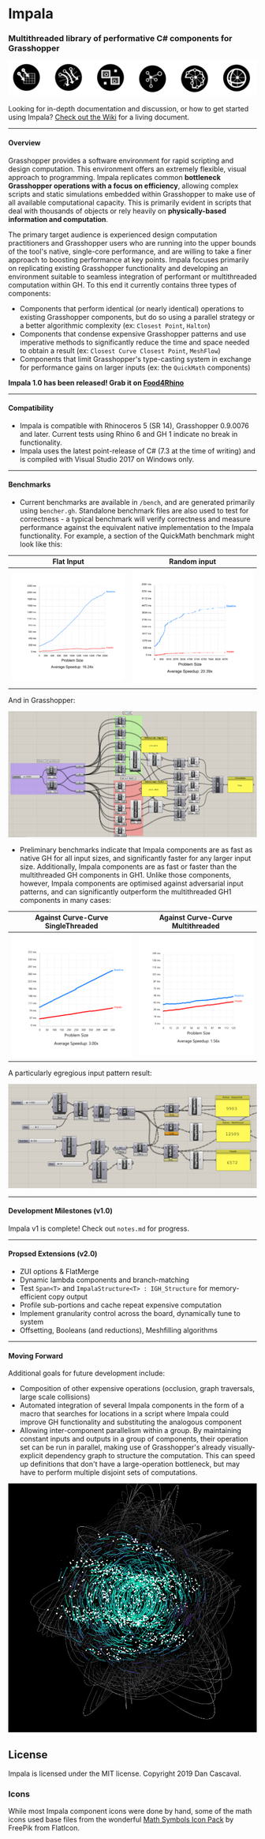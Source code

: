 # Impala

### Multithreaded library of performative C# components for Grasshopper

!["Icon Banner"](icon_banner.png)

Looking for in-depth documentation and discussion, or how to get started using Impala? [Check out the Wiki](https://github.com/dcascaval/Impala/wiki) for a living document.

---

#### Overview

Grasshopper provides a software environment for rapid scripting and design computation. This environment offers an extremely flexible, visual approach to programming. Impala replicates common **bottleneck Grasshopper operations with a focus on efficiency**, allowing complex scripts and static simulations embedded within Grasshopper to make use of all available computational capacity. This is primarily evident in scripts that deal with thousands of objects or rely heavily on **physically-based information and computation**.

The primary target audience is experienced design computation practitioners and Grasshopper users who are running into the upper bounds of the tool's native, single-core performance, and are willing to take a finer approach to boosting performance at key points. Impala focuses primarily on replicating existing Grasshopper functionality and developing an environment suitable to seamless integration of performant or multithreaded computation within GH. To this end it currently contains three types of components:

- Components that perform identical (or nearly identical) operations to existing Grasshopper components, but do so using a parallel strategy or a better algorithmic complexity (ex: `Closest Point`, `Halton`)
- Components that condense expensive Grasshopper patterns and use imperative methods to significantly reduce the time and space needed to obtain a result (ex: `Closest Curve Closest Point`, `MeshFlow`)
- Components that limit Grasshopper's type-casting system in exchange for performance gains on larger inputs (ex: the `QuickMath` components)

**Impala 1.0 has been released! Grab it on [Food4Rhino](https://www.food4rhino.com/app/impala)**

---

#### Compatibility

- Impala is compatible with Rhinoceros 5 (SR 14), Grasshopper 0.9.0076 and later. Current tests using Rhino 6 and GH 1 indicate no break in functionality.
- Impala uses the latest point-release of C# (7.3 at the time of writing) and is compiled with Visual Studio 2017 on Windows only.

---

#### Benchmarks

- Current benchmarks are available in `/bench`, and are generated primarily using `bencher.gh`. Standalone benchmark files are also used to test for correctness - a typical benchmark will verify correctness and measure performance against the equivalent native implementation to the Impala functionality. For example, a section of the QuickMath benchmark might look like this:

Flat Input                 |  Random input
:-------------------------:|:-------------------------:
![Flat Input](bench/Flat_BinAdd_Bench.jpg)  |  ![Random Input](bench/Random_BinAdd_Bench.jpg)

And in Grasshopper:

!["QuickMath speedtest benchmark, Arithmetic components"](quickmath_demo.png)

- Preliminary benchmarks indicate that Impala components are as fast as native GH for all input sizes, and significantly faster for any larger input size. Additionally, Impala components are as fast or faster than the multithreaded GH components in GH1. Unlike those components, however, Impala components are optimised against adversarial input patterns, and can significantly outperform the multithreaded GH1 components in many cases:

Against Curve-Curve SingleThreaded  | Against Curve-Curve Multithreaded
:-------------------------:|:-------------------------:
![ST Input](bench/r6_ccx_Bench.jpg)  |  ![Flat Input](bench/r6_mtx_flat_Bench.jpg)

A particularly egregious input pattern result:

!["Parallel BLX component benchmark"](parallel_benchmark.png)

---

#### Development Milestones (v1.0)

Impala v1 is complete! Check out `notes.md` for progress.

---

#### Propsed Extensions (v2.0)

- ZUI options & FlatMerge
- Dynamic lambda components and branch-matching
- Test `Span<T>` and `ImpalaStructure<T> : IGH_Structure` for memory-efficient copy output
- Profile sub-portions and cache repeat expensive computation
- Implement granularity control across the board, dynamically tune to system
- Offsetting, Booleans (and reductions), Meshfilling algorithms

---

#### Moving Forward

Additional goals for future development include:

- Composition of other expensive operations (occlusion, graph traversals, large scale collisions)
- Automated integration of several Impala components in the form of a macro that searches for locations in a script where Impala could improve GH functionality and substituting the analogous component
- Allowing inter-component parallelism within a group. By maintaining constant inputs and outputs in a group of components, their operation set can be run in parallel, making use of Grasshopper's already visually-explicit dependency graph to structure the computation. This can speed up definitions that don't have a large-operation bottleneck, but may have to perform multiple disjoint sets of computations.

!["Example Screenshot"](example_screenshot.png)

## License

Impala is licensed under the MIT license. Copyright 2019 Dan Cascaval.

### Icons

While most Impala component icons were done by hand, some of the math icons used base files from the wonderful [Math Symbols Icon Pack](https://www.flaticon.com/packs/math-symbols-5) by FreePik from FlatIcon.
